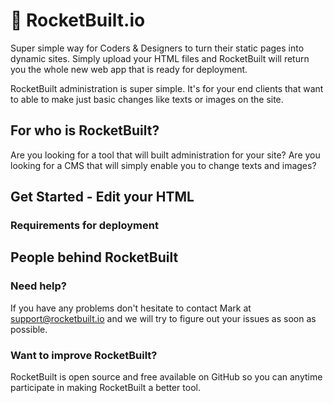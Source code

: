 # 🚀 RocketBuilt.io

Super simple way for Coders & Designers to turn their static pages into dynamic sites. Simply upload your HTML files and RocketBuilt will return you the whole new web app that is ready for deployment.

RocketBuilt administration is super simple. It's for your end clients that want to able to make just basic changes like texts or images on the site.

## For who is RocketBuilt?

Are you looking for a tool that will built administration for your site?
Are you looking for a CMS that will simply enable you to change texts and images?

## Get Started - Edit your HTML

### Requirements for deployment

## People behind RocketBuilt

### Need help?

If you have any problems don't hesitate to contact Mark at support@rocketbuilt.io and we will try to figure out your issues as soon as possible.

### Want to improve RocketBuilt?

RocketBuilt is open source and free available on GitHub so you can anytime participate in making RocketBuilt a better tool.
